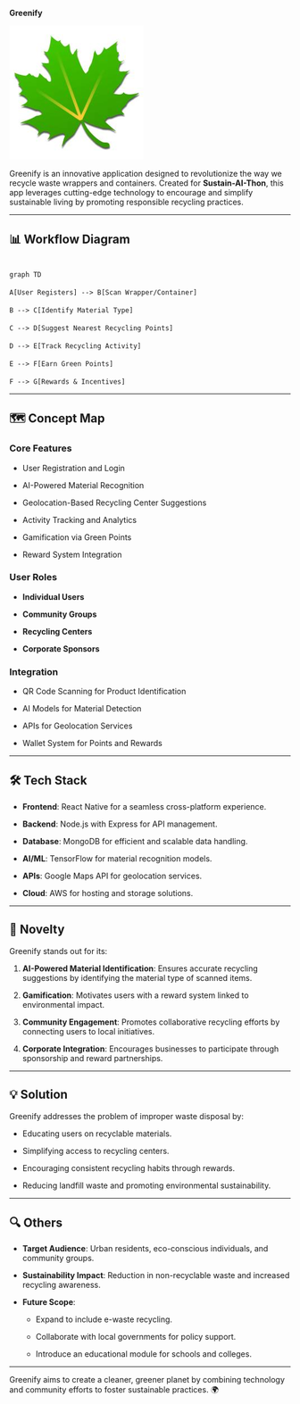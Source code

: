 **Greenify**

![Greenify](https://github.com/ar1shns/Redhats-51-Sustain-Ai-Thon/blob/main/greenify.jpg "Greenify")

Greenify is an innovative application designed to revolutionize the way we recycle waste wrappers and containers. Created for **Sustain-AI-Thon**, this app leverages cutting-edge technology to encourage and simplify sustainable living by promoting responsible recycling practices.

---

## 📊 Workflow Diagram

```mermaid

graph TD

A[User Registers] --> B[Scan Wrapper/Container]

B --> C[Identify Material Type]

C --> D[Suggest Nearest Recycling Points]

D --> E[Track Recycling Activity]

E --> F[Earn Green Points]

F --> G[Rewards & Incentives]

```

  
---


## 🗺️ Concept Map

### Core Features

- User Registration and Login

- AI-Powered Material Recognition

- Geolocation-Based Recycling Center Suggestions

- Activity Tracking and Analytics

- Gamification via Green Points

- Reward System Integration

  

### User Roles

- **Individual Users**

- **Community Groups**

- **Recycling Centers**

- **Corporate Sponsors**

  

### Integration

- QR Code Scanning for Product Identification

- AI Models for Material Detection

- APIs for Geolocation Services

- Wallet System for Points and Rewards

  

---

  

## 🛠️ Tech Stack

- **Frontend**: React Native for a seamless cross-platform experience.

- **Backend**: Node.js with Express for API management.

- **Database**: MongoDB for efficient and scalable data handling.

- **AI/ML**: TensorFlow for material recognition models.

- **APIs**: Google Maps API for geolocation services.

- **Cloud**: AWS for hosting and storage solutions.

  

---

  

## 🌟 Novelty

Greenify stands out for its:

1. **AI-Powered Material Identification**: Ensures accurate recycling suggestions by identifying the material type of scanned items.

2. **Gamification**: Motivates users with a reward system linked to environmental impact.

3. **Community Engagement**: Promotes collaborative recycling efforts by connecting users to local initiatives.

4. **Corporate Integration**: Encourages businesses to participate through sponsorship and reward partnerships.

  

---

  

## 💡 Solution

Greenify addresses the problem of improper waste disposal by:

- Educating users on recyclable materials.

- Simplifying access to recycling centers.

- Encouraging consistent recycling habits through rewards.

- Reducing landfill waste and promoting environmental sustainability.

  

---

  

## 🔍 Others

- **Target Audience**: Urban residents, eco-conscious individuals, and community groups.

- **Sustainability Impact**: Reduction in non-recyclable waste and increased recycling awareness.

- **Future Scope**:

	- Expand to include e-waste recycling.

	- Collaborate with local governments for policy support.

	- Introduce an educational module for schools and colleges.

  

---

  

Greenify aims to create a cleaner, greener planet by combining technology and community efforts to foster sustainable practices. 🌍
